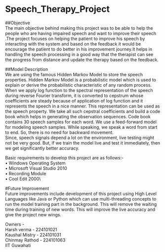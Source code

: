 # Speech_Therapy_Project
##Objective\
The main objective behind making this project was to be able to help the people who
are having impaired speech and want to improve their speech .The project focuses on helping the patient to improve his speech by interacting with the system and
based on the feedback it would be encourage the patient to do better in his improvement journey.It helps in handling the speech processing in a good way that the therapist can see the progress from distance and update the therapy based on the feedback.

##Model Description\
We are using the famous Hidden Markov Model to store the speech properties. Hidden Markov Model is a probabilistic model which is used to explain or derive the probabilistic characteristic of any random process. When we apply log function to the spectral representation of the speech during reverse Fourier transform, it is converted to cepstrum whose coefficients are steady because of application of log function and it represents the speech in a nice manner. This representation can be used as the speech property. We take all such cepstral coefficients and build a code book which helps in generating the observation sequences. Code book contains 30 speech samples for each word. We use a feed-forward model for modeling speech samples. While speaking, we speak a word from start to end. So, there is no need for backward movement.   
Since, speech signals depend a lot on 
the environment, live testing might not be very good. But, if we train the model live and
test it immediately, then we get significantly better accuracy.

Basic requirements to develop this project are as follows:-\
• Windows Operating System\
• Microsoft Visual Studio 2010\
• Recording Module\
• Cool Edit 2000\

#Future Improvement\
Future improvements include development of this project using High Level
Languages like Java or Python which can use multi-threading concepts to run the model
training part in the background. This will remove the waiting time during training of
new words. This will improve the live accuracy and give the project new wings.

Owners - \
Harsh verma - 224101021\
Kaushal Mistry - 224101031\
Chinmay Rathod - 224101063\
IIT Guwahati
